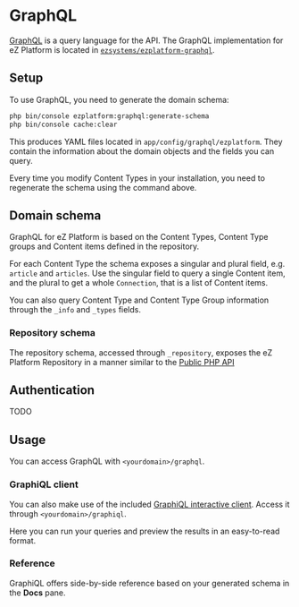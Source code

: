# GraphQL

[GraphQL](https://graphql.org/) is a query language for the API.
The GraphQL implementation for eZ Platform is located in [`ezsystems/ezplatform-graphql`](https://github.com/ezsystems/ezplatform-graphql).

## Setup

To use GraphQL, you need to generate the domain schema:

``` bash
php bin/console ezplatform:graphql:generate-schema
php bin/console cache:clear
```

This produces YAML files located in `app/config/graphql/ezplatform`.
They contain the information about the domain objects and the fields you can query.

Every time you modify Content Types in your installation, you need to regenerate the schema
using the command above.

## Domain schema

GraphQL for eZ Platform is based on the Content Types, Content Type groups and Content items
defined in the repository.

For each Content Type the schema exposes a singular and plural field, e.g. `article` and `articles`.
Use the singular field to query a single Content item, and the plural to get a whole `Connection`,
that is a list of Content items.

You can also query Content Type and Content Type Group information through the `_info` and `_types` fields.

### Repository schema

The repository schema, accessed through `_repository`, exposes the eZ Platform Repository
in a manner similar to the [Public PHP API](public_php_api.md)

## Authentication

TODO

## Usage

You can access GraphQL with `<yourdomain>/graphql`.

### GraphiQL client

You can also make use of the included [GraphiQL interactive client](https://github.com/graphql/graphiql).
Access it through `<yourdomain>/graphiql`.

Here you can run your queries and preview the results in an easy-to-read format.

### Reference

GraphiQL offers side-by-side reference based on your generated schema in the **Docs** pane.
